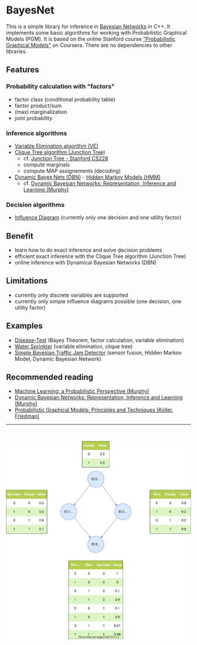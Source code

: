 # BayesNet
This is a simple library for inference in [Bayesian Networks](https://en.wikipedia.org/wiki/Bayesian_network) in C++. It implements some basic algorithms for working with Probabilistic Graphical Models (PGM). It is based on the online Stanford course ["Probabilistic Graphical Models"](https://www.coursera.org/specializations/probabilistic-graphical-models) on Coursera. There are no dependencies to other libraries.

## Features
### Probability calculation with "factors"
- factor class (conditional probability table)
- factor product/sum
- (max) marginalization
- joint probability
### Inference algorithms
 - [Variable Elimination algorithm (VE)](https://en.wikipedia.org/wiki/Variable_elimination)
 - [Clique Tree algorithm (Junction Tree)](https://en.wikipedia.org/wiki/Junction_tree_algorithm)
    - cf. [Junction Tree - Stanford CS228](https://ermongroup.github.io/cs228-notes/inference/jt/) 
    - compute marginals
    - compute MAP assignements (decoding)
 - [Dynamic Bayes Nets (DBN)](https://en.wikipedia.org/wiki/Dynamic_Bayesian_network) - [Hidden Markov Models (HMM)](https://en.wikipedia.org/wiki/Hidden_Markov_model)
    - cf. [Dynamic Bayesian Networks: Representation, Inference and Learning (Murphy)](https://www.cs.ubc.ca/~murphyk/Thesis/thesis.html)

### Decision algorithms
- [Influence Diagram](https://en.wikipedia.org/wiki/Influence_diagram) (currently only one decision and one utility factor)

## Benefit
- learn how to do exact inference and solve decision problems
- efficient exact inference with the Clique Tree algorithm (Junction Tree)
- online inference with Dynamical Bayesian Networks (DBN)

## Limitations
- currently only discrete variables are supported
- currently only simple influence diagrams possible (one decision, one utility factor)

## Examples
- [Disease-Test](examples/disease_test/disease_test.md) (Bayes Theorem, factor calculation, variable elimination)
- [Water Sprinkler](examples/water_sprinkler/water_sprinkler.md) (variable elimination, clique tree)
- [Simple Bayesian Traffic Jam Detector](examples/traffic_jam/traffic_jam.ipynb) (sensor fusion, Hidden Markov Model, Dynamic Bayesian Network)

## Recommended reading
- [Machine Learning: a Probabilistic Perspective (Murphy)](https://probml.github.io/pml-book/book0.html)
- [Dynamic Bayesian Networks: Representation, Inference and Learning (Murphy)](https://www.cs.ubc.ca/~murphyk/Thesis/thesis.html)
- [Probabilistic Graphical Models: Principles and Techniques (Koller, Friedman)](https://mitpress.mit.edu/books/probabilistic-graphical-models)

---
<br>

![](examples/water_sprinkler/water_sprinkler.svg)